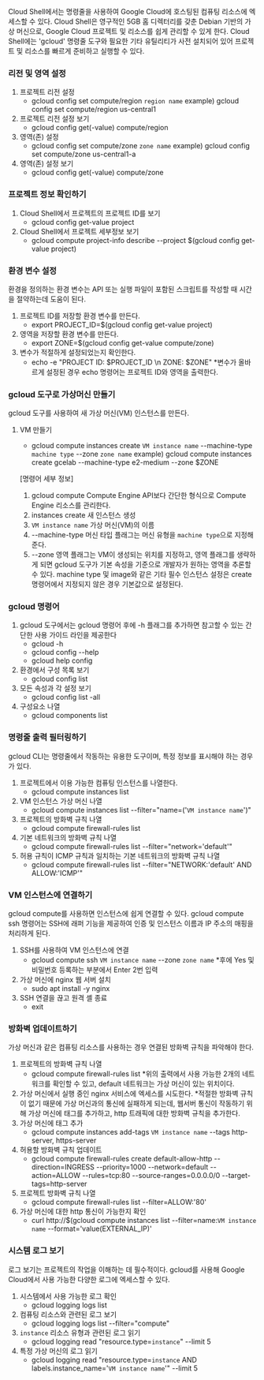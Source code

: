 Cloud Shell에서는 명령줄을 사용하여 Google Cloud에 호스팅된 컴퓨팅 리소스에 엑세스할 수 있다.
Cloud Shell은 영구적인 5GB 홈 디렉터리를 갖춘 Debian 기반의 가상 머신으로, Google Cloud 프로젝트 및 리소스를 쉽게 관리할 수 있게 한다.
Cloud Shell에는 'gcloud' 명령줄 도구와 필요한 기타 유틸리티가 사전 설치되어 있어 프로젝트 및 리소스를 빠르게 준비하고 실행할 수 있다.

### 리전 및 영역 설정

1. 프로젝트 리전 설정
	- gcloud config set compute/region `region name`
	example) gcloud config set compute/region us-central1
2. 프로젝트 리전 설정 보기
	- gcloud config get(-value) compute/region
3. 영역(존) 설정
	- gcloud config set compute/zone `zone name`
	example) gcloud config set compute/zone us-central1-a
4. 영역(존) 설정 보기
	- gcloud config get(-value) compute/zone

### 프로젝트 정보 확인하기

1. Cloud Shell에서 프로젝트의 프로젝트 ID를 보기
	- gcloud config get-value project
2. Cloud Shell에서 프로젝트 세부정보 보기
	- gcloud compute project-info describe --project $(gcloud config get-value project)

### 환경 변수 설정

환경을 정의하는 환경 변수는 API 또는 실행 파일이 포함된 스크립트를 작성할 때 시간을 절약하는데 도움이 된다.

1. 프로젝트 ID를 저장할 환경 변수를 만든다.
	- export PROJECT_ID=$(gcloud config get-value project)
2. 영역을 저장할 환경 변수를 만든다.
	- export ZONE=$(gcloud config get-value compute/zone)
3. 변수가 적절하게 설정되었는지 확인한다.
	- echo -e "PROJECT ID: $PROJECT_ID \n ZONE: $ZONE"
*변수가 올바르게 설정된 경우 echo 명령어는 프로젝트 ID와 영역을 출력한다.

### gcloud 도구로 가상머신 만들기

gcloud 도구를 사용하여 새 가상 머신(VM) 인스턴스를 만든다.

1. VM 만들기
	- gcloud compute instances create `VM instance name` --machine-type `machine type` --zone `zone name`
	example) gcloud compute instances create gcelab --machine-type e2-medium --zone $ZONE
	
	[명령어 세부 정보]
	1. gcloud compute
		Compute Engine API보다 간단한 형식으로 Compute Engine 리소스를 관리한다.
	2. instances create
		새 인스턴스 생성
	3. `VM instance name`
		가상 머신(VM)의 이름
	4. --machine-type
		머신 타입 플래그는 머신 유형을 `machine type`으로 지정해준다.
	5. --zone
		영역 플래그는 VM이 생성되는 위치를 지정하고, 영역 플래그를 생략하게 되면 gcloud 도구가 기본 속성을 기준으로 개발자가 원하는 영역을 추론할 수 있다. machine type 및 image와 같은 기타 필수 인스턴스 설정은 create 명령어에서 지정되지 않은 경우 기본값으로 설정된다.

### gcloud 명령어

1. gcloud 도구에서는 gcloud 명령어 후에 -h 플래그를 추가하면 참고할 수 있는 간단한 사용 가이드 라인을 제공한다
	- gcloud -h
	- gcloud config --help
	- gcloud help config
2. 환경에서 구성 목록 보기
	- gcloud config list
3. 모든 속성과 각 설정 보기
	- gcloud config list -all
4. 구성요소 나열
	- gcloud components list

### 명령줄 출력 필터링하기

gcloud CLI는 명령줄에서 작동하는 유용한 도구이며, 특정 정보를 표시해야 하는 경우가 있다.

1. 프로젝트에서 이용 가능한 컴퓨팅 인스턴스를 나열한다.
	- gcloud compute instances list
2. VM 인스턴스 가상 머신 나열
	- gcloud compute instances list --filter="name=('`VM instance name`')"
3. 프로젝트의 방화벽 규칙 나열
	- gcloud compute firewall-rules list
4. 기본 네트워크의 방화벽 규칙 나열
	- gcloud compute firewall-rules list --filter="network='default'"
5. 허용 규칙이 ICMP 규칙과 일치하는 기본 네트워크의 방화벽 규칙 나열
	- gcloud compute firewall-rules list --filter="NETWORK:'default' AND ALLOW:'ICMP'"

### VM 인스턴스에 연결하기

gcloud compute를 사용하면 인스턴스에 쉽게 연결할 수 있다.
gcloud compute ssh 명령어는 SSH에 래퍼 기능을 제공하여 인증 및 인스턴스 이름과 IP 주소의 매핑을 처리하게 된다.

1. SSH를 사용하여 VM 인스턴스에 연결
	- gcloud compute ssh `VM instance name` --zone `zone name`
	*후에 Yes 및 비밀번호 등록하는 부분에서 Enter 2번 입력
2. 가상 머신에 nginx 웹 서버 설치
	- sudo apt install -y nginx
3. SSH 연결을 끊고 원격 셸 종료
	- exit

### 방화벽 업데이트하기

가상 머신과 같은 컴퓨팅 리소스를 사용하는 경우 연결된 방화벽 규칙을 파악해야 한다.

1. 프로젝트의 방화벽 규칙 나열
	- gcloud compute firewall-rules list
	*위의 출력에서 사용 가능한 2개의 네트워크를 확인할 수 있고, default 네트워크는 가상 머신이 있는 위치이다.
2. 가상 머신에서 실행 중인 nginx 서비스에 엑세스를 시도한다.
	*적절한 방화벽 규칙이 없기 때문에 가상 머신과의 통신에 실패하게 되는데, 웹서버 통신이 작동하기 위해 가상 머신에 태그를 추가하고, http 트래픽에 대한 방화벽 규칙을 추가한다.
3. 가상 머신에 태그 추가
	- gcloud compute instances add-tags `VM instance name` --tags http-server, https-server
4. 허용할 방화벽 규칙 업데이트
	- gcloud compute firewall-rules create default-allow-http --direction=INGRESS --priority=1000 --network=default --action=ALLOW --rules=tcp:80 --source-ranges=0.0.0.0/0 --target-tags=http-server
5. 프로젝트 방화벽 규칙 나열
	- gcloud compute firewall-rules list --filter=ALLOW:'80'
6. 가상 머신에 대한 http 통신이 가능한지 확인
	- curl http://$(gcloud compute instances list --filter=name:`VM instance name` --format='value(EXTERNAL_IP)'

### 시스템 로그 보기

로그 보기는 프로젝트의 작업을 이해하는 데 필수적이다.
gcloud를 사용해 Google Cloud에서 사용 가능한 다양한 로그에 엑세스할 수 있다.

1. 시스템에서 사용 가능한 로그 확인
	- gcloud logging logs list
2. 컴퓨팅 리소스와 관련된 로그 보기
	- gcloud logging logs list --filter="compute"
3. `instance` 리소스 유형과 관련된 로그 읽기
	- gcloud logging read "resource.type=`instance`" --limit 5
4. 특정 가상 머신의 로그 읽기
	- gcloud logging read "resource.type=`instance` AND labels.instance_name='`VM instance name`'" --limit 5






